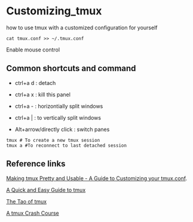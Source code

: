 # Customizing_tmux
how to use tmux with a customized configuration for yourself

    cat tmux.conf >> ~/.tmux.conf

 Enable mouse control
 
## Common shortcuts and command

   + ctrl+a d : detach
   
   + ctrl+a x  : kill this panel
   
   + ctrl+a -  : horizontially split windows
   
   + ctrl+a | : to vertically split windows
   + Alt+arrow/directly click : switch panes
   
    tmux # To create a new tmux session
    tmux a #To reconnect to last detached session 


## Reference links
[Making tmux Pretty and Usable - A Guide to Customizing your tmux.conf](https://www.hamvocke.com/blog/a-guide-to-customizing-your-tmux-conf/ "With a Title"). 

[A Quick and Easy Guide to tmux](https://www.hamvocke.com/blog/a-quick-and-easy-guide-to-tmux/)

[The Tao of tmux](https://leanpub.com/the-tao-of-tmux/read)

[A tmux Crash Course](https://thoughtbot.com/blog/a-tmux-crash-course)
